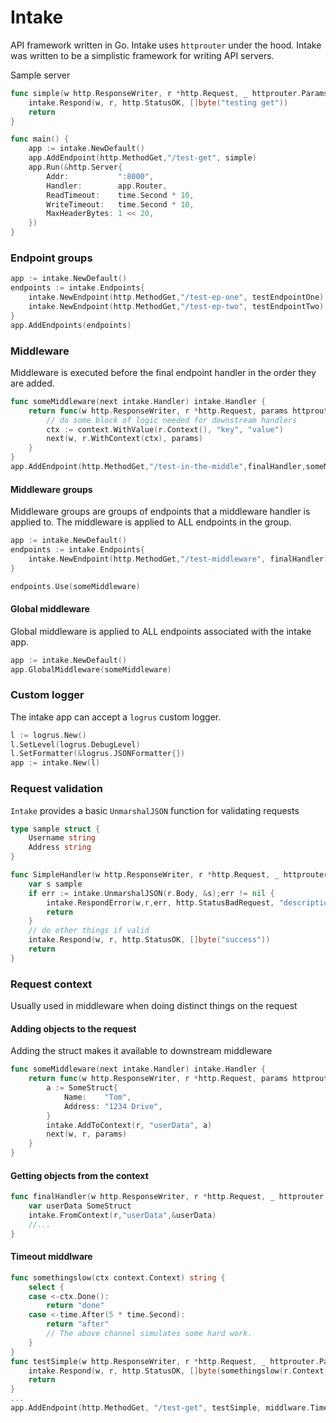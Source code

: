 # Intake
API framework written in Go. Intake uses `httprouter` under the hood. 
Intake was written to be a simplistic 
framework for writing API servers. 

Sample server
```go
func simple(w http.ResponseWriter, r *http.Request, _ httprouter.Params) {
	intake.Respond(w, r, http.StatusOK, []byte("testing get"))
	return
}

func main() {
	app := intake.NewDefault()
	app.AddEndpoint(http.MethodGet,"/test-get", simple)
	app.Run(&http.Server{
		Addr:           ":8000",
		Handler:        app.Router,
		ReadTimeout:    time.Second * 10,
		WriteTimeout:   time.Second * 10,
		MaxHeaderBytes: 1 << 20,
	})
}
```

### Endpoint groups
```go
app := intake.NewDefault()
endpoints := intake.Endpoints{
    intake.NewEndpoint(http.MethodGet,"/test-ep-one", testEndpointOne),
    intake.NewEndpoint(http.MethodGet,"/test-ep-two", testEndpointTwo),
}
app.AddEndpoints(endpoints)
```

### Middleware
Middleware is executed before the final endpoint handler in the order they are added.
```go
func someMiddleware(next intake.Handler) intake.Handler {
    return func(w http.ResponseWriter, r *http.Request, params httprouter.Params) {
        // do some block of logic needed for downstream handlers
        ctx := context.WithValue(r.Context(), "key", "value")
        next(w, r.WithContext(ctx), params)
    }
}
app.AddEndpoint(http.MethodGet,"/test-in-the-middle",finalHandler,someMiddleware)
```

#### Middleware groups
Middleware groups are groups of endpoints that a middleware handler is applied to. 
The middleware is applied to ALL endpoints in the group. 
```go
app := intake.NewDefault()
endpoints := intake.Endpoints{
    intake.NewEndpoint(http.MethodGet,"/test-middleware", finalHandler),
}

endpoints.Use(someMiddleware)
```

#### Global middleware
Global middleware is applied to ALL endpoints associated with the intake app. 
```go
app := intake.NewDefault()
app.GlobalMiddleware(someMiddleware)
```

### Custom logger
The intake app can accept a `logrus` custom logger.
```go 
l := logrus.New()
l.SetLevel(logrus.DebugLevel)
l.SetFormatter(&logrus.JSONFormatter{})
app := intake.New(l)
```

### Request validation
`Intake` provides a basic `UnmarshalJSON` function for validating requests
```go
type sample struct {
	Username string
	Address string
}

func SimpleHandler(w http.ResponseWriter, r *http.Request, _ httprouter.Params) {
	var s sample
	if err := intake.UnmarshalJSON(r.Body, &s);err != nil {
		intake.RespondError(w,r,err, http.StatusBadRequest, "description of error here")
		return
	}
	// do other things if valid 
	intake.Respond(w, r, http.StatusOK, []byte("success"))
	return
}
```

### Request context
Usually used in middleware when doing distinct things on the request

#### Adding objects to the request
Adding the struct makes it available to downstream middleware
```go
func someMiddleware(next intake.Handler) intake.Handler {
	return func(w http.ResponseWriter, r *http.Request, params httprouter.Params) {
		a := SomeStruct{
			Name:    "Tom",
			Address: "1234 Drive",
		}
		intake.AddToContext(r, "userData", a)
		next(w, r, params)
	}
}
```
#### Getting objects from the context
```go
func finalHandler(w http.ResponseWriter, r *http.Request, _ httprouter.Params) {
	var userData SomeStruct
	intake.FromContext(r,"userData",&userData)
    //...
}
```

#### Timeout middlware
```go
func somethingslow(ctx context.Context) string {
	select {
	case <-ctx.Done():
		return "done"
	case <-time.After(5 * time.Second):
		return "after"
		// The above channel simulates some hard work.
	}
}
func testSimple(w http.ResponseWriter, r *http.Request, _ httprouter.Params) {
	intake.Respond(w, r, http.StatusOK, []byte(somethingslow(r.Context())))
	return
}
...
app.AddEndpoint(http.MethodGet, "/test-get", testSimple, middlware.Timeout(time.Millisecond*3000))
```